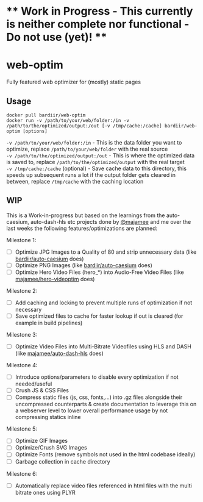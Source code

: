 # ** Work in Progress - This currently is neither complete nor functional - Do not use (yet)! **
# web-optim

Fully featured web optimizer for (mostly) static pages

## Usage
```
docker pull bardiir/web-optim
docker run -v /path/to/your/web/folder:/in -v /path/to/the/optimized/output:/out [-v /tmp/cache:/cache] bardiir/web-optim [options]
```

`-v /path/to/your/web/folder:/in` - This is the data folder you want to optimize, replace `/path/to/your/web/folder` with the real source  
`-v /path/to/the/optimized/output:/out` - This is where the optimized data is saved to, replace `/path/to/the/optimized/output` with the real target  
`-v /tmp/cache:/cache` (optional) - Save cache data to this directory, this speeds up subsequent runs a lot if the output folder gets cleared in between, replace `/tmp/cache` with the caching location


## WIP
This is a Work-in-progress but based on the learnings from the auto-caesium, auto-dash-hls etc projects done by [@majamee](https://github.com/majamee) and me over the last weeks the following features/optimizations are planned:

Milestone 1:
- [ ] Optimize JPG Images to a Quality of 80 and strip unnecessary data (like [bardiir/auto-caesium](https://github.com/bardiir/auto-caesium) does)
- [ ] Optimize PNG Images (like [bardiir/auto-caesium](https://github.com/bardiir/auto-caesium) does)
- [ ] Optimize Hero Video Files (hero_*) into Audio-Free Video Files (like [majamee/hero-videoptim](https://github.com/majamee/hero-videoptim) does)

Milestone 2:
- [ ] Add caching and locking to prevent multiple runs of optimization if not necessary
- [ ] Save optimized files to cache for faster lookup if out is cleared (for example in build pipelines)

Milestone 3:
- [ ] Optimize Video Files into Multi-Bitrate Videofiles using HLS and DASH (like [majamee/auto-dash-hls](https://github.com/majamee/auto-dash-hls) does)

Milestone 4:
- [ ] Introduce options/parameters to disable every optimization if not needed/useful
- [ ] Crush JS & CSS Files
- [ ] Compress static files (js, css, fonts,...) into .gz files alongside their uncompressed counterparts & create documentation to leverage this on a webserver level to lower overall performance usage by not compressing statics inline

Milestone 5:
- [ ] Optimize GIF Images
- [ ] Optimize/Crush SVG Images
- [ ] Optimize Fonts (remove symbols not used in the html codebase ideally)
- [ ] Garbage collection in cache directory

Milestone 6:
- [ ] Automatically replace video files referenced in html files with the multi bitrate ones using PLYR
